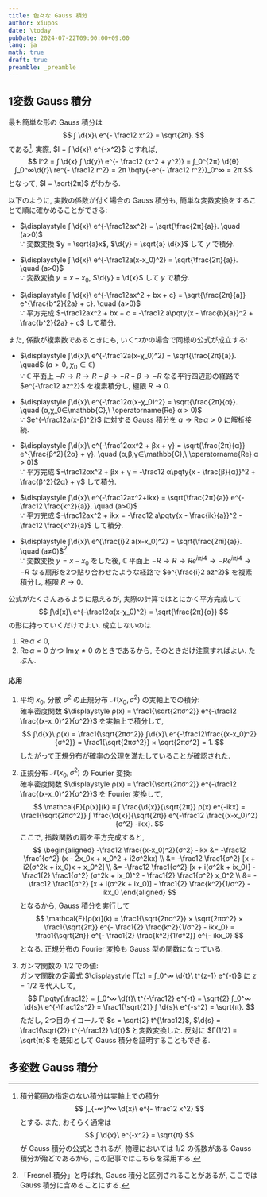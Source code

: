 ```yaml
---
title: 色々な Gauss 積分
author: xiupos
date: \today
pubDate: 2024-07-22T09:00:00+09:00
lang: ja
math: true
draft: true
preamble: _preamble
---
```


## 1変数 Gauss 積分

最も簡単な形の Gauss 積分は
$$
∫ \d{x}\ e^{- \frac12 x^2} = \sqrt{2π}.
$$
である[^interval]. 実際, $I = ∫ \d{x}\ e^{-x^2}$ とすれば,
$$
I^2 = ∫ \d{x} ∫ \d{y}\ e^{- \frac12 (x^2 + y^2)} = ∫_0^{2π} \d{θ} ∫_0^∞\d{r}\ re^{- \frac12 r^2} = 2π \bqty{-e^{- \frac12 r^2}}_0^∞ = 2π
$$
となって, $I = \sqrt{2π}$ がわかる.

[^interval]: 積分範囲の指定のない積分は実軸上での積分
    $$
    ∫_{-∞}^∞ \d{x}\ e^{- \frac12 x^2}
    $$
    とする. また, おそらく通常は
    $$
    ∫ \d{x}\ e^{-x^2} = \sqrt{π}
    $$
    が Gauss 積分の公式とされるが, 物理においては $1/2$ の係数がある Gauss 積分が殆どであるから, この記事ではこちらを採用する.

以下のように, 実数の係数が付く場合の Gauss 積分も, 簡単な変数変換をすることで順に確かめることができる:

- $\displaystyle ∫ \d{x}\ e^{-\frac12ax^2} = \sqrt{\frac{2π}{a}}. \quad (a>0)$  
    ∵ 変数変換 $y = \sqrt{a}x$, $\d{y} = \sqrt{a} \d{x}$ して $y$ で積分.

- $\displaystyle ∫ \d{x}\ e^{-\frac12a(x-x_0)^2} = \sqrt{\frac{2π}{a}}. \quad (a>0)$  
    ∵ 変数変換 $y=x-x_0$, $\d{y} = \d{x}$ して $y$ で積分.

- $\displaystyle ∫ \d{x}\ e^{-\frac12ax^2 + bx + c} = \sqrt{\frac{2π}{a}} e^{\frac{b^2}{2a} + c}. \quad (a>0)$  
    ∵ 平方完成 $-\frac12ax^2 + bx + c = -\frac12 a\pqty{x - \frac{b}{a}}^2 + \frac{b^2}{2a} + c$ して積分.

また, 係数が複素数であるときにも, いくつかの場合で同様の公式が成立する:

- $\displaystyle ∫\d{x}\ e^{-\frac12a(x-χ_0)^2} = \sqrt{\frac{2π}{a}}. \quad$ $(a>0,\ χ_0∈\mathbb{C})$    
    ∵ $\mathbb{C}$ 平面上 $-R→R→R-β→-R-β→-R$ なる平行四辺形の経路で $e^{-\frac12 az^2}$ を複素積分し, 極限 $R→0$.

- $\displaystyle ∫\d{x}\ e^{-\frac12α(x-χ_0)^2} = \sqrt{\frac{2π}{α}}. \quad (α,χ_0∈\mathbb{C},\ \operatorname{Re} α > 0)$  
    ∵ $e^{-\frac12a(x-β)^2}$ に対する Gauss 積分を $a → \operatorname{Re} α > 0$ に解析接続.

- $\displaystyle ∫\d{x}\ e^{-\frac12αx^2 + βx + γ} = \sqrt{\frac{2π}{α}} e^{\frac{β^2}{2α} + γ}. \quad (α,β,γ∈\mathbb{C},\ \operatorname{Re} α > 0)$  
    ∵ 平方完成 $-\frac12αx^2 + βx + γ = -\frac12 α\pqty{x - \frac{β}{α}}^2 + \frac{β^2}{2α} + γ$ して積分.

- $\displaystyle ∫\d{x}\ e^{-\frac12ax^2+ikx} = \sqrt{\frac{2π}{a}} e^{-\frac12 \frac{k^2}{a}}. \quad (a>0)$  
    ∵ 平方完成 $-\frac12ax^2 + ikx = -\frac12 a\pqty{x - \frac{ik}{a}}^2 - \frac12 \frac{k^2}{a}$ して積分.

- $\displaystyle ∫\d{x}\ e^{\frac{i}2 a(x-x_0)^2} = \sqrt{\frac{2πi}{a}}. \quad (a≠0)$[^fresnel]  
    ∵ 変数変換 $y=x-x_0$ をした後, $\mathbb{C}$ 平面上 $-R→R→Re^{iπ/4}→-Re^{iπ/4}→-R$ なる扇形を2つ貼り合わせたような経路で $e^{\frac{i}2 az^2}$ を複素積分し, 極限 $R→0$.

[^fresnel]: 「Fresnel 積分」と呼ばれ, Gauss 積分と区別されることがあるが, ここでは Gauss 積分に含めることにする.

公式がたくさんあるように思えるが, 実際の計算ではとにかく平方完成して
$$
∫\d{x}\ e^{-\frac12α(x-χ_0)^2} = \sqrt{\frac{2π}{α}}
$$
の形に持っていくだけでよい. 成立しないのは
1. $\operatorname{Re} α <0$,
2. $\operatorname{Re} α = 0$ かつ $\operatorname{Im}χ≠0$
のときであるから, そのときだけ注意すればよい. たぶん.

#### 応用

1. 平均 $x_0$, 分散 $σ^2$ の正規分布 $\mathcal{N}(x_0,σ^2)$ の実軸上での積分:  
    確率密度関数 $\displaystyle ρ(x) = \frac1{\sqrt{2πσ^2}} e^{-\frac12 \frac{(x-x_0)^2}{σ^2}}$ を実軸上で積分して,
    $$
    ∫\d{x}\ ρ(x) = \frac1{\sqrt{2πσ^2}} ∫\d{x}\ e^{-\frac12\frac{(x-x_0)^2}{σ^2}} = \frac1{\sqrt{2πσ^2}} × \sqrt{2πσ^2} = 1.
    $$
    したがって正規分布が確率の公理を満たしていることが確認された.

2. 正規分布 $\mathcal{N}(x_0,σ^2)$ の Fourier 変換:  
    確率密度関数 $\displaystyle ρ(x) = \frac1{\sqrt{2πσ^2}} e^{-\frac12 \frac{(x-x_0)^2}{σ^2}}$ を Fourier 変換して,
    $$
    \mathcal{F}[ρ(x)](k) ≡ ∫ \frac{\d{x}}{\sqrt{2π}} ρ(x) e^{-ikx} = \frac1{\sqrt{2πσ^2}} ∫ \frac{\d{x}}{\sqrt{2π}} e^{-\frac12 \frac{(x-x_0)^2}{σ^2} -ikx}.
    $$
    ここで, 指数関数の肩を平方完成すると,
    $$
    \begin{aligned}
    -\frac12 \frac{(x-x_0)^2}{σ^2} -ikx
        &= -\frac12 \frac1{σ^2} (x - 2x_0x + x_0^2 + i2σ^2kx) \\
        &= -\frac12 \frac1{σ^2} [x + i2(σ^2k + ix_0)x + x_0^2] \\
        &= -\frac12 \frac1{σ^2} [x + i(σ^2k + ix_0)] - \frac1{2} \frac1{σ^2} (σ^2k + ix_0)^2 - \frac1{2} \frac1{σ^2} x_0^2 \\
        &= -\frac12 \frac1{σ^2} [x + i(σ^2k + ix_0)] - \frac1{2} \frac{k^2}{1/σ^2} - ikx_0
    \end{aligned}
    $$
    となるから, Gauss 積分を実行して
    $$
    \mathcal{F}[ρ(x)](k) = \frac1{\sqrt{2πσ^2}} × \sqrt{2πσ^2} × \frac1{\sqrt{2π}} e^{- \frac1{2} \frac{k^2}{1/σ^2} - ikx_0} = \frac1{\sqrt{2π}} e^{- \frac1{2} \frac{k^2}{1/σ^2}} e^{- ikx_0}
    $$
    となる. 正規分布の Fourier 変換も Gauss 型の関数になっている.

 3. ガンマ関数の $1/2$ での値:  
    ガンマ関数の定義式 $\displaystyle Γ(z) = ∫_0^∞ \d{t}\ t^{z-1} e^{-t}$ に $z=1/2$ を代入して,
    $$
    Γ\pqty{\frac12} = ∫_0^∞ \d{t}\ t^{-\frac12} e^{-t} = \sqrt{2} ∫_0^∞ \d{s}\ e^{-\frac12s^2} = \frac1{\sqrt{2}} ∫ \d{s}\ e^{-s^2} = \sqrt{π}.
    $$
    ただし, 2つ目のイコールで $s = \sqrt{2} t^{\frac12}$, $\d{s} = \frac1{\sqrt{2}} t^{-\frac12} \d{t}$ と変数変換した. 反対に $Γ(1/2) = \sqrt{π}$ を既知として Gauss 積分を証明することもできる.

## 多変数 Gauss 積分

